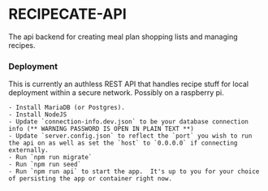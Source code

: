 # RECIPECATE-API

The api backend for creating meal plan shopping lists and managing recipes.

### Deployment

This is currently an authless REST API that handles recipe stuff for local deployment within a secure network.  Possibly on a raspberry pi.

    - Install MariaDB (or Postgres).
    - Install NodeJS
    - Update `connection-info.dev.json` to be your database connection info (** WARNING PASSWORD IS OPEN IN PLAIN TEXT **)
    - Update `server.config.json` to reflect the `port` you wish to run the api on as well as set the `host` to `0.0.0.0` if connecting externally.
    - Run `npm run migrate`
    - Run `npm run seed`
    - Run `npm run api` to start the app.  It's up to you for your choice of persisting the app or container right now.


